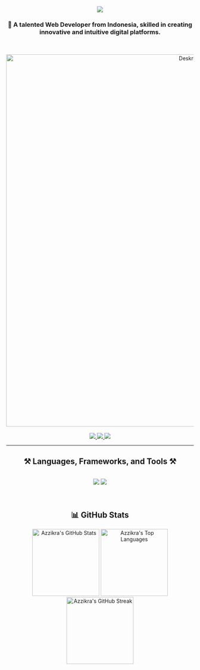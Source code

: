 <h1 align="center">
    <img src="https://readme-typing-svg.herokuapp.com/?font=Righteous&size=35&center=true&vCenter=true&width=500&height=70&duration=4000&lines=Hi+There!+👋;+I'm+Azzikra+Praqasta+Kusuma!;" />
</h1>

<h3 align="center">
    🚀 A talented Web Developer from Indonesia, skilled in creating innovative and intuitive digital platforms.
</h3>

<br/>

<br/>

<div align="center">
    <img src="pixelard.gif" alt="Deskripsi GIF" width="1000">
</div>

<br/>

<div align="center">
    <a href="mailto:azzikrapraqasta2@gmail.com">
        <img src="https://img.shields.io/badge/Gmail-333333?style=for-the-badge&logo=gmail&logoColor=red" />
    </a>
    <a href="https://linkedin.com/in/azzikra-praqasta-kusuma-198774271" target="_blank">
        <img src="https://img.shields.io/badge/LinkedIn-0077B5?style=for-the-badge&logo=linkedin&logoColor=white" />
    </a>
    <a href="https://azzikrapraqastakusuma123.github.io/portfolio-personal/" target="_blank">
        <img src="https://img.shields.io/badge/Portfolio-FF5722?style=for-the-badge&logo=todoist&logoColor=white" />
    </a>
</div>

<hr/>


<h2 align="center">⚒️ Languages, Frameworks, and Tools ⚒️</h2>
<br/>
<div align="center">
         <img src="https://skillicons.dev/icons?i=react,bootstrap,html,css,tailwind,git,github,vscode,figma,laravel" />
    <img src="https://skillicons.dev/icons?i=dart,flutter,nodejs,javascript,typescript,python,php,nextjs,mysql,mongodb,java,cpp" />
</div>

<br/>
<br/>
<h2 align="center">📊 GitHub Stats</h2>

<div align="center">
  <!-- GitHub Stats -->
  <img src="https://github-readme-stats.vercel.app/api?username=AzzikraPraqastaKusuma123&show_icons=true&theme=radical" alt="Azzikra's GitHub Stats" height="180em" />
  
  <!-- Most Used Languages -->
  <img src="https://github-readme-stats.vercel.app/api/top-langs/?username=AzzikraPraqastaKusuma123&layout=compact&theme=radical" alt="Azzikra's Top Languages" height="180em" />
  
  <!-- GitHub Streak Stats -->
  <img src="https://streak-stats.demolab.com?user=AzzikraPraqastaKusuma123&theme=radical&hide_border=true" alt="Azzikra's GitHub Streak" height="180em" />
</div>






